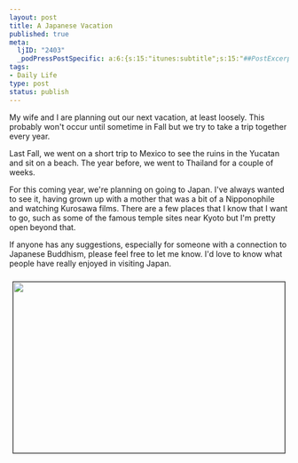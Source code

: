 ```yaml
--- 
layout: post
title: A Japanese Vacation
published: true
meta: 
  ljID: "2403"
  _podPressPostSpecific: a:6:{s:15:"itunes:subtitle";s:15:"##PostExcerpt##";s:14:"itunes:summary";s:15:"##PostExcerpt##";s:15:"itunes:keywords";s:17:"##WordPressCats##";s:13:"itunes:author";s:10:"##Global##";s:15:"itunes:explicit";s:2:"No";s:12:"itunes:block";s:2:"No";}
tags: 
- Daily Life
type: post
status: publish
---
```

My wife and I are planning out our next vacation, at least loosely. This probably won't occur until sometime in Fall but we try to take a trip together every year.

Last Fall, we went on a short trip to Mexico to see the ruins in the Yucatan and sit on a beach. The year before, we went to Thailand for a couple of weeks.

For this coming year, we're planning on going to Japan. I've always wanted to see it, having grown up with a mother that was a bit of a Nipponophile and watching Kurosawa films. There are a few places that I know that I want to go, such as some of the famous temple sites near Kyoto but I'm pretty open beyond that.

If anyone has any suggestions, especially for someone with a connection to Japanese Buddhism, please feel free to let me know. I'd love to know what people have really enjoyed in visiting Japan.
<p align="center"><img src="http://www.arcanology.com/images/japanese-temple.jpg" border="1" height="308" hspace="5" vspace="10" width="490" /></p>
